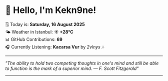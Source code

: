 # 👋 Hello, I'm Kekn9ne!

🗓️ Today is: **Saturday, 16 August 2025**  
🌤️ Weather in Istanbul: **☀️   +28°C**  
📊 GitHub Contributions: **69**  
🎧 Currently Listening: **Kacarsa Vur** by *2vlnys* 🎶

---

_"The ability to hold two competing thoughts in one's mind and still be able to function is the mark of a superior mind. — *F. Scott Fitzgerald*"_

---
